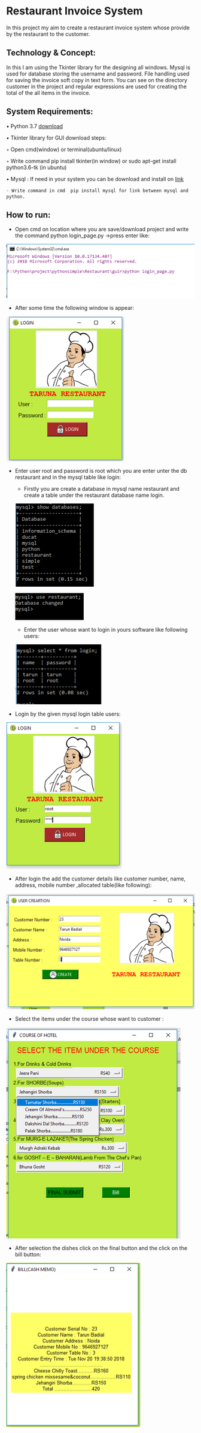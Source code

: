 # Restaurant Invoice System

In this project my aim to create a restaurant invoice system whose provide by the restaurant to the customer.

## Technology & Concept:

In this I am using the Tkinter library for the designing all windows. Mysql is used for database storing the username and password. File handling used for saving the invoice soft copy in text form. You can see on the directory customer in the project and regular expressions are used for creating the total of the all items in the invoice. 

## System Requirements:

• Python 3.7 [download](https://www.python.org/downloads/)

• Tkinter library for GUI download steps:
    
   ◦ Open cmd(window) or terminal(ubuntu/linux)
   
   ◦ Write command pip install tkinter(in window) or sudo apt-get install python3.6-tk (in ubuntu)

• Mysql : If need in your system you can be download and install on [link](https://www.mysql.com/downloads/)
    
	◦ Write command in cmd  pip install mysql for link between mysql and python.

## How to run:

* Open cmd on location where you are save/download project and write the command python login_page.py ->press enter like:

![cmd](/restaurant/images/pyfileopen.png)

* After some time the following window is appear:

![open file in cmd](restaurant/images/login.png)

* Enter user root and password is root which you are enter unter the db restaurant and  in the mysql table like login:
    * Firstly you are create a database in mysql name restaurant and create a table under the restaurant database name login. 
    
    ![first screen](restaurant/images/database1.png)

    ![change database](restaurant/images/changedatabase.png)
    
    * Enter the user whose want to login in yours software like following users:

    ![table data show](restaurant/images/tablesdatashow.png)

* Login by the given mysql login table users:

![login](restaurant/images/login1.png)

* After login the add the customer details like customer number, name, address, mobile number ,allocated table(like following):

![Add Customer](restaurant/images/customer.png)

* Select the items under the course whose want to customer :

![Course item select]( restaurant/images/course.png)

* After selection the dishes click on the final button and the click on the bill button:

![Final Bill](restaurant/images/bill.png)

